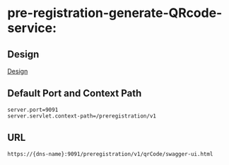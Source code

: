 # pre-registration-generate-QRcode-service:

## Design
[Design](https://github.com/mosip/pre-registration/blob/master/design/pre-registration/pre-registration-generate-qr-code-service.md)

## Default Port and Context Path
```
server.port=9091
server.servlet.context-path=/preregistration/v1
```
## URL 
```https://{dns-name}:9091/preregistration/v1/qrCode/swagger-ui.html```
